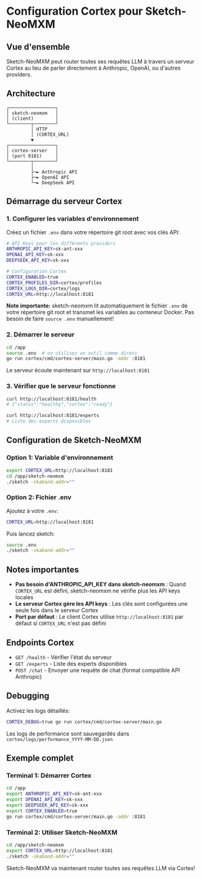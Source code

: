 # Configuration Cortex pour Sketch-NeoMXM

## Vue d'ensemble

Sketch-NeoMXM peut router toutes ses requêtes LLM à travers un serveur Cortex au lieu de parler directement à Anthropic, OpenAI, ou d'autres providers.

## Architecture

```
┌─────────────────┐
│ sketch-neomxm   │
│ (client)        │
└────────┬────────┘
         │ HTTP
         │ (CORTEX_URL)
         ▼
┌─────────────────┐
│ cortex-server   │
│ (port 8181)     │
└────────┬────────┘
         │
         ├─► Anthropic API
         ├─► OpenAI API  
         └─► DeepSeek API
```

## Démarrage du serveur Cortex

### 1. Configurer les variables d'environnement

Créez un fichier `.env` dans votre répertoire git root avec vos clés API:

```bash
# API Keys pour les différents providers
ANTHROPIC_API_KEY=sk-ant-xxx
OPENAI_API_KEY=sk-xxx
DEEPSEEK_API_KEY=sk-xxx

# Configuration Cortex
CORTEX_ENABLED=true
CORTEX_PROFILES_DIR=cortex/profiles
CORTEX_LOGS_DIR=cortex/logs
CORTEX_URL=http://localhost:8181
```

**Note importante:** sketch-neomxm lit automatiquement le fichier `.env` de votre répertoire git root et transmet les variables au conteneur Docker. Pas besoin de faire `source .env` manuellement!

### 2. Démarrer le serveur

```bash
cd /app
source .env  # ou utilisez un outil comme direnv
go run cortex/cmd/cortex-server/main.go -addr :8181
```

Le serveur écoute maintenant sur `http://localhost:8181`

### 3. Vérifier que le serveur fonctionne

```bash
curl http://localhost:8181/health
# {"status":"healthy","cortex":"ready"}

curl http://localhost:8181/experts
# Liste des experts disponibles
```

## Configuration de Sketch-NeoMXM

### Option 1: Variable d'environnement

```bash
export CORTEX_URL=http://localhost:8181
cd /app/sketch-neomxm
./sketch -skaband-addr=""
```

### Option 2: Fichier .env

Ajoutez à votre `.env`:

```bash
CORTEX_URL=http://localhost:8181
```

Puis lancez sketch:

```bash
source .env
./sketch -skaband-addr=""
```

## Notes importantes

- **Pas besoin d'ANTHROPIC_API_KEY dans sketch-neomxm** : Quand `CORTEX_URL` est défini, sketch-neomxm ne vérifie plus les API keys locales
- **Le serveur Cortex gère les API keys** : Les clés sont configurées une seule fois dans le serveur Cortex
- **Port par défaut** : Le client Cortex utilise `http://localhost:8181` par défaut si `CORTEX_URL` n'est pas défini

## Endpoints Cortex

- `GET /health` - Vérifier l'état du serveur
- `GET /experts` - Liste des experts disponibles
- `POST /chat` - Envoyer une requête de chat (format compatible API Anthropic)

## Debugging

Activez les logs détaillés:

```bash
CORTEX_DEBUG=true go run cortex/cmd/cortex-server/main.go
```

Les logs de performance sont sauvegardés dans `cortex/logs/performance_YYYY-MM-DD.json`

## Exemple complet

### Terminal 1: Démarrer Cortex

```bash
cd /app
export ANTHROPIC_API_KEY=sk-ant-xxx
export OPENAI_API_KEY=sk-xxx
export DEEPSEEK_API_KEY=sk-xxx
export CORTEX_ENABLED=true
go run cortex/cmd/cortex-server/main.go -addr :8181
```

### Terminal 2: Utiliser Sketch-NeoMXM

```bash
cd /app/sketch-neomxm
export CORTEX_URL=http://localhost:8181
./sketch -skaband-addr=""
```

Sketch-NeoMXM va maintenant router toutes ses requêtes LLM via Cortex!
